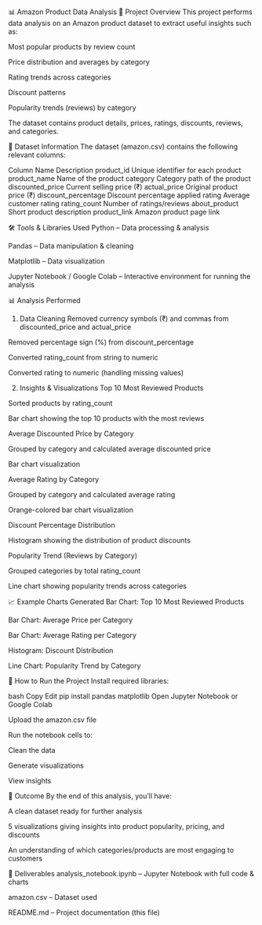 📊 Amazon Product Data Analysis
📌 Project Overview
This project performs data analysis on an Amazon product dataset to extract useful insights such as:

Most popular products by review count

Price distribution and averages by category

Rating trends across categories

Discount patterns

Popularity trends (reviews) by category

The dataset contains product details, prices, ratings, discounts, reviews, and categories.

📂 Dataset Information
The dataset (amazon.csv) contains the following relevant columns:

Column Name	Description
product_id	Unique identifier for each product
product_name	Name of the product
category	Category path of the product
discounted_price	Current selling price (₹)
actual_price	Original product price (₹)
discount_percentage	Discount percentage applied
rating	Average customer rating
rating_count	Number of ratings/reviews
about_product	Short product description
product_link	Amazon product page link

🛠 Tools & Libraries Used
Python – Data processing & analysis

Pandas – Data manipulation & cleaning

Matplotlib – Data visualization

Jupyter Notebook / Google Colab – Interactive environment for running the analysis

📊 Analysis Performed
1. Data Cleaning
Removed currency symbols (₹) and commas from discounted_price and actual_price

Removed percentage sign (%) from discount_percentage

Converted rating_count from string to numeric

Converted rating to numeric (handling missing values)

2. Insights & Visualizations
Top 10 Most Reviewed Products

Sorted products by rating_count

Bar chart showing the top 10 products with the most reviews

Average Discounted Price by Category

Grouped by category and calculated average discounted price

Bar chart visualization

Average Rating by Category

Grouped by category and calculated average rating

Orange-colored bar chart visualization

Discount Percentage Distribution

Histogram showing the distribution of product discounts

Popularity Trend (Reviews by Category)

Grouped categories by total rating_count

Line chart showing popularity trends across categories

📈 Example Charts Generated
Bar Chart: Top 10 Most Reviewed Products

Bar Chart: Average Price per Category

Bar Chart: Average Rating per Category

Histogram: Discount Distribution

Line Chart: Popularity Trend by Category

📌 How to Run the Project
Install required libraries:

bash
Copy
Edit
pip install pandas matplotlib
Open Jupyter Notebook or Google Colab

Upload the amazon.csv file

Run the notebook cells to:

Clean the data

Generate visualizations

View insights

📜 Outcome
By the end of this analysis, you’ll have:

A clean dataset ready for further analysis

5 visualizations giving insights into product popularity, pricing, and discounts

An understanding of which categories/products are most engaging to customers

📎 Deliverables
analysis_notebook.ipynb – Jupyter Notebook with full code & charts

amazon.csv – Dataset used

README.md – Project documentation (this file)

